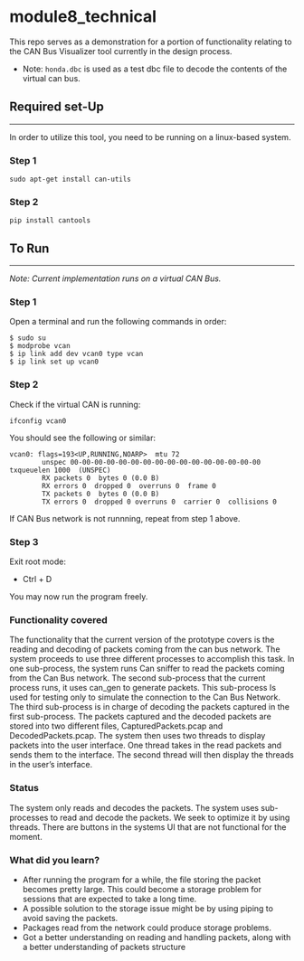 # module8_technical
This repo serves as a demonstration for a portion of functionality relating to the CAN Bus Visualizer tool currently in the design process.

* Note: `honda.dbc` is used as a test dbc file to decode the contents of the virtual can bus.

## Required set-Up
-------
In order to utilize this tool, you need to be running on a linux-based system.

### Step 1
`sudo apt-get install can-utils`
### Step 2
`pip install cantools`

## To Run
----
<i>Note: Current implementation runs on a virtual CAN Bus.</i>

### Step 1
Open a terminal and run the following commands in order:
```
$ sudo su
$ modprobe vcan
$ ip link add dev vcan0 type vcan
$ ip link set up vcan0
```
### Step 2
Check if the virtual CAN is running:

`ifconfig vcan0`

You should see the following or similar:

```
vcan0: flags=193<UP,RUNNING,NOARP>  mtu 72
        unspec 00-00-00-00-00-00-00-00-00-00-00-00-00-00-00-00  txqueuelen 1000  (UNSPEC)
        RX packets 0  bytes 0 (0.0 B)
        RX errors 0  dropped 0  overruns 0  frame 0
        TX packets 0  bytes 0 (0.0 B)
        TX errors 0  dropped 0 overruns 0  carrier 0  collisions 0
```

If CAN Bus network is not runnning, repeat from step 1 above.

### Step 3
Exit root mode:
- Ctrl + D

You may now run the program freely.

### Functionality covered
The functionality that the current version of the prototype covers is the reading and decoding 
of packets coming from the can bus network. The system proceeds to use three different processes 
to accomplish this task. In one sub-process, the system runs Can sniffer to read the packets 
coming from the Can Bus network. The second sub-process that the current process runs, it uses 
can_gen to generate packets. This sub-process Is used for testing only to simulate the connection 
to the Can Bus Network.  The third sub-process is in charge of decoding the packets captured in 
the first sub-process. The packets captured and the decoded packets are stored into two different 
files, CapturedPackets.pcap and DecodedPackets.pcap. The system then uses two threads to display 
packets into the user interface. One thread takes in the read packets and sends them to the 
interface. The second thread will then display the threads in the user’s interface.

### Status
The system only reads and decodes the packets. The system uses sub-processes to read and decode 
the packets. We seek to optimize it by using threads. There are buttons in the systems UI that 
are not functional for the moment.

### What did you learn?
 * After running the program for a while, the file storing the packet becomes pretty large. This 
could become a storage problem for sessions that are expected to take a long time.
 * A possible solution to the storage issue might be by using piping to avoid saving the packets.
 * Packages read from the network could produce storage problems.
 * Got a better understanding on reading and handling packets, along with a better understanding 
of packets structure
